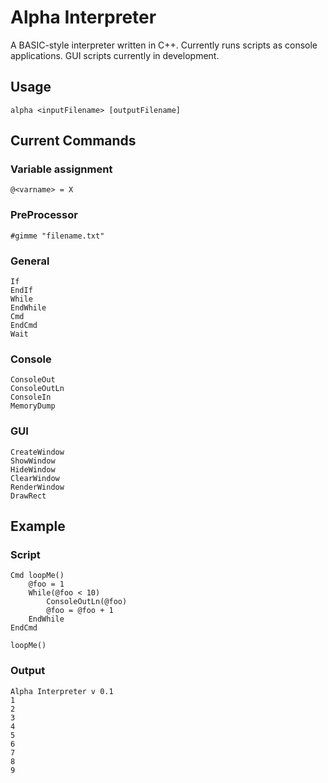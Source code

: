 # Alpha Interpreter

A BASIC-style interpreter written in C++. Currently runs scripts as console applications. GUI scripts currently in development.

## Usage

```
alpha <inputFilename> [outputFilename]
```

## Current Commands

### Variable assignment

```
@<varname> = X
```

### PreProcessor

```
#gimme "filename.txt"
```

### General

```
If
EndIf
While
EndWhile
Cmd
EndCmd
Wait
```

### Console

```
ConsoleOut
ConsoleOutLn
ConsoleIn
MemoryDump
```

### GUI

```
CreateWindow
ShowWindow
HideWindow
ClearWindow
RenderWindow
DrawRect
```


## Example

### Script

```
Cmd loopMe()
	@foo = 1
	While(@foo < 10)
		ConsoleOutLn(@foo)
		@foo = @foo + 1
	EndWhile
EndCmd

loopMe()
```

### Output

```
Alpha Interpreter v 0.1
1
2
3
4
5
6
7
8
9

```